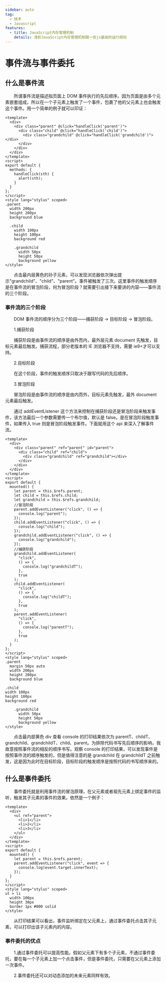 ```yaml
---
sidebar: auto
tag:
  - 技术
  - Javascript
features:
  - title: JavaScript内存管理机制
    details: 浅析JavaScript内存管理机制跟一些js基础的运行规则
---
```


# 事件流与事件委托

## 什么是事件流

&emsp;&emsp;所谓事件流是描述指页面上 DOM 事件执行的先后顺序。因为页面是由多个元素嵌套组成，所以在一个子元素上触发了一个事件，包裹了他的父元素上也会触发这个事件。用一个简单的例子就可以印证：

```vue
<template>
  <div>
    <div class="parent" @click="handleClick('parent')">
      <div class="child" @click="handleClick('child')">
        <div class="grandchild" @click="handleClick('grandchild')"></div>
      </div>
    </div>
  </div>
</template>
<script>
export default {
  methods: {
    handleClick(sth) {
      alert(sth);
    }
  }
};
</script>
<style lang="stylus" scoped>
.parent
  width 200px
  height 200px
  background blue

  .child
    width 100px
    height 100px
    background red

    .grandchild
      width 50px
      height 50px
      background yellow
</style>
```

<eventFlowEg1/>

&emsp;&emsp;点击最内层黄色的孙子元素，可以发现浏览器依次弹出提示"grandchild"、"child"、"parent"。事件被触发了三次。这里事件的触发顺序是在事件流的冒泡阶段，何为冒泡阶段？就需要引出接下来要讲的内容——事件流的三个阶段。

### 事件流的三个阶段

&emsp;&emsp;DOM 事件流的顺序分为三个阶段——捕获阶段 → 目标阶段 → 冒泡阶段。

&emsp;&emsp;1.捕获阶段

&emsp;&emsp;捕获阶段是由事件流的顺序是由外而内，最外层元素 document 先触发，目标元素最后触发。捕获流程，部分老版本的 IE 浏览器不支持，需要 ie9+才可以支持。

&emsp;&emsp;2.目标阶段

&emsp;&emsp;在这个阶段，事件的触发顺序只取决于跟写代码的先后顺序。

&emsp;&emsp;3.冒泡阶段

&emsp;&emsp;冒泡阶段是由事件流的顺序是由内而外，目标元素先触发，最外 document 元素最后触发。

&emsp;&emsp;通过 addEventListener 这个方法来控制在捕获阶段还是冒泡阶段来触发事件，该方法最后一个参数需要传一个布尔值，默认是 false。是在冒泡阶段触发事件，如果传入 true 则是冒泡阶段触发事件。下面就用这个 api 来深入了解事件流。

```vue
<template>
  <div>
    <div class="parent" ref="parent" id="parent">
      <div class="child" ref="child">
        <div class="grandchild" ref="grandchild"></div>
      </div>
    </div>
  </div>
</template>
<script>
export default {
  mounted() {
    let parent = this.$refs.parent;
    let child = this.$refs.child;
    let grandchild = this.$refs.grandchild;
    //冒泡阶段
    parent.addEventListener("click", () => {
      console.log("parent");
    });
    child.addEventListener("click", () => {
      console.log("child");
    });
    grandchild.addEventListener("click", () => {
      console.log("grandchild");
    });
    //捕获阶段
    grandchild.addEventListener(
      "click",
      () => {
        console.log("grandchildT");
      },
      true
    );
    child.addEventListener(
      "click",
      () => {
        console.log("childT");
      },
      true
    );
    parent.addEventListener(
      "click",
      () => {
        console.log("parentT");
      },
      true
    );
  }
};
</script>
<style lang="stylus" scoped>
.parent
  margin 50px auto
  width 200px
  height 200px
  background blue

.child
width 100px
height 100px
background red

    .grandchild
      width 50px
      height 50px
      background yellow
</style>
```

<eventFlowEg2/>

&emsp;&emsp;点击最内部黄色 div 查看 console 的打印结果依次为 parentT、childT、grandchild、grandchildT、child、parent。为排除代码书写先后顺序的影响，我故意按照事件流的相反的顺序书写。观察 console 的打印结果，可以发现事件是按照事件流的顺序触发的，但是值得注意的是 grandchild 在 grandchildT 之前触发，这是因为此时在目标阶段，目标阶段的触发顺序是按照代码的书写顺序来的。

## 什么是事件委托

&emsp;&emsp;事件委托就是利用事件流的冒泡原理，在父元素或者祖先元素上绑定事件的监听，触发其子元素的事件的效果。依然是一个例子：

```vue
<template>
  <div>
    <ul ref="parent">
      <li>1</li>
      <li>2</li>
      <li>3</li>
    </ul>
  </div>
</template>
<script>
export default {
  mounted() {
    let parent = this.$refs.parent;
    parent.addEventListener("click", event => {
      console.log(event.target.innerText);
    });
  }
};
</script>
<style lang="stylus" scoped>
ul > li
  width 100px
  height 30px
  border 1px #000 solid
</style>
```

<eventFlowEg3/>

&emsp;&emsp;从打印结果可以看出，事件监听绑定在父元素上，通过事件委托点击其子元素，可以打印出该子元素内的内容。

### 事件委托的优点

&emsp;&emsp;1.通过事件委托可以提高性能。假如父元素下有多个子元素，不通过事件委托，要在每一个子元素上加一个点击事件，但是事件委托，只需要在父元素上添加一次事件。

&emsp;&emsp;2.事件委托还可以对动态添加的未来元素同样有效。
